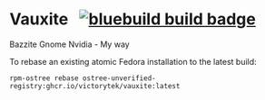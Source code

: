 # Vauxite &nbsp; [![bluebuild build badge](https://github.com/victorytek/vauxite/actions/workflows/build.yml/badge.svg)](https://github.com/victorytek/vauxite/actions/workflows/build.yml)

Bazzite Gnome Nvidia - My way

To rebase an existing atomic Fedora installation to the latest build:
```
rpm-ostree rebase ostree-unverified-registry:ghcr.io/victorytek/vauxite:latest

```


